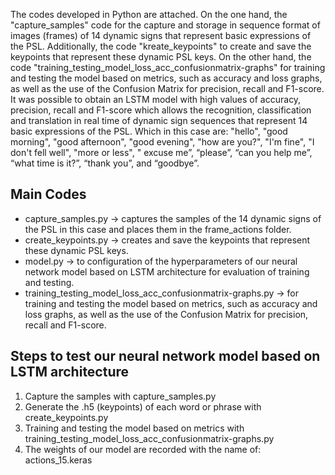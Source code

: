 The codes developed in Python are attached. On the one hand, the "capture_samples" code for the capture and storage in sequence format of images (frames) of 14 dynamic signs that represent basic expressions of the PSL. Additionally, the code "kreate_keypoints" to create and save the keypoints that represent these dynamic PSL keys. On the other hand, the code "training_testing_model_loss_acc_confusionmatrix-graphs" for training and testing the model based on metrics, such as accuracy and loss graphs, as well as the use of the Confusion Matrix for precision, recall and F1-score. It was possible to obtain an LSTM model with high values ​​of accuracy, precision, recall and F1-score which allows the recognition, classification and translation in real time of dynamic sign sequences that represent 14 basic expressions of the PSL. Which in this case are: "hello", "good morning", "good afternoon", "good evening", "how are you?", "I'm fine", "I don't fell well", "more or less", " excuse me”, “please”, “can you help me”, “what time is it?”, “thank you”, and “goodbye”.

## Main Codes
- capture_samples.py → captures the samples of the 14 dynamic signs of the PSL in this case and places them in the frame_actions folder.
- create_keypoints.py → creates and save the keypoints that represent these dynamic PSL keys.
- model.py → to configuration of the hyperparameters of our neural network model based on LSTM architecture for evaluation of training and testing.
- training_testing_model_loss_acc_confusionmatrix-graphs.py → for training and testing the model based on metrics, such as accuracy and loss graphs, as well as the use of the Confusion Matrix for precision, recall and F1-score.

## Steps to test our neural network model based on LSTM architecture
1. Capture the samples with capture_samples.py
2. Generate the .h5 (keypoints) of each word or phrase with create_keypoints.py
3. Training and testing the model based on metrics with training_testing_model_loss_acc_confusionmatrix-graphs.py
4. The weights of our model are recorded with the name of: actions_15.keras
